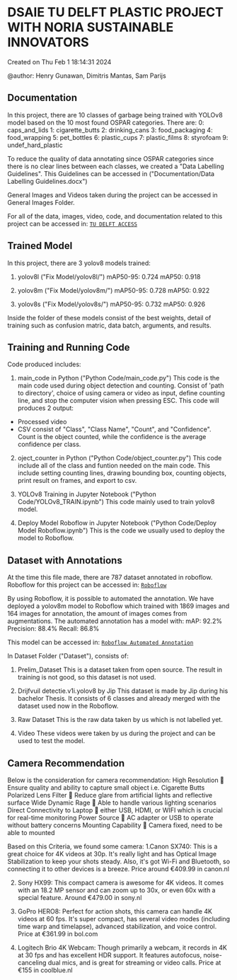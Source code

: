 <H1> DSAIE TU DELFT PLASTIC PROJECT WITH NORIA SUSTAINABLE INNOVATORS </H1>


Created on Thu Feb  1 18:14:31 2024

@author: Henry Gunawan, Dimitris Mantas, Sam Parijs




## Documentation
In this project, there are 10 classes of garbage being trained with YOLOv8 model based on the 10 most found OSPAR categories. There are:
0: caps_and_lids
1: cigarette_butts
2: drinking_cans
3: food_packaging
4: food_wrapping
5: pet_bottles
6: plastic_cups
7: plastic_films
8: styrofoam
9: undef_hard_plastic

To reduce the quality of data annotating since OSPAR categories since there is no clear lines between each classes, we created a "Data Labelling Guidelines".
This Guidelines can be accessed in ("Documentation/Data Labelling Guidelines.docx") 

General Images and Videos taken during the project can be accessed in General Images Folder.

For all of the data, images, video, code, and documentation related to this project can be accessed in:
[`TU DELFT ACCESS`](https://tud365.sharepoint.com/:f:/s/PLASTIC/Eul0m8qcwnRPjb7IiBlr9KoBkV4chwi4yFUYqnuNLxtnDg?e=hcoxF4)







## Trained Model
In this project, there are 3 yolov8 models trained:
1. yolov8l ("Fix Model/yolov8l/") 
mAP50-95: 0.724
mAP50: 0.918

2. yolov8m ("Fix Model/yolov8m/")
mAP50-95: 0.728
mAP50: 0.922

3. yolov8s ("Fix Model/yolov8s/")
mAP50-95: 0.732
mAP50: 0.926

Inside the folder of these models consist of the best weights, detail of training such as confusion matric, data batch, arguments, and results.




## Training and Running Code
Code produced includes:
1. main_code in Python ("Python Code/main_code.py")
This code is the main code used during object detection and counting. Consist of 'path to directory', choice of using camera or video as input, define counting line, and stop the computer vision when pressing ESC.
This code will produces 2 output:
- Processed video
- CSV consist of "Class", "Class Name", "Count", and "Confidence".
Count is the object counted, while the confidence is the average confidence per class.

2. oject_counter in Python ("Python Code/object_counter.py")
This code include all of the class and funtion needed on the main code. This include setting counting 	lines, drawing bounding box, counting objects, print result on frames, and export to csv.

3. YOLOv8 Training in Jupyter Notebook ("Python Code/YOLOv8_TRAIN.ipynb")
This code mainly used to train yolov8 model.

4. Deploy Model Roboflow in Jupyter Notebook ("Python Code/Deploy Model Roboflow.ipynb")
This is the code we usually used to deploy the model to Roboflow.


## Dataset with Annotations
At the time this file made, there are 787 dataset annotated in roboflow.
Roboflow for this project can be accessed in:
[`Roboflow`](https://app.roboflow.com/dsaie-project-plastic/dsaie-project-plastic/)


By using Roboflow, it is possible to automated the annotation. We have deployed a yolov8m model to Roboflow which trained with 1869 images and 164 images for annotation, the amount of images comes from augmentations.
The automated annotation has a model with:
mAP: 92.2%
Precision: 88.4%
Recall: 86.8%

This model can be accessed in:
[`Roboflow Automated Annotation`](https://app.roboflow.com/dsaie-project-plastic/dsaie-project-plastic/9)




In Dataset Folder ("Dataset"), consists of:
1. Prelim_Dataset
This is a dataset taken from open source. The result in training is not good, so this dataset is not used.

2. Drijfvuil detectie.v1i.yolov8 by Jip
This dataset is made by Jip during his bachelor Thesis. It consists of 6 classes and already merged with the dataset used now in the Roboflow.

3. Raw Dataset
This is the raw data taken by us which is not labelled yet.

4. Video
These videos were taken by us during the project and can be used to test the model.






## Camera Recommendation
Below is the consideration for camera recommendation:
High Resolution  Ensure quality and ability to capture small object i.e. Cigarette Butts
Polarized Lens Filter  Reduce glare from artificial lights and reflective surface
Wide Dynamic Rage  Able to handle various lighting scenarios
Direct Connectivity to Laptop  either USB, HDMI, or WIFI which is crucial for real-time monitoring
Power Source  AC adapter or USB to operate without battery concerns
Mounting Capability  Camera fixed, need to be able to mounted




Based on this Criteria, we found some camera:
1.Canon SX740: This is a great choice for 4K videos at 30p. It's really light and has Optical Image Stabilization to keep your shots steady. Also, it's got Wi-Fi and Bluetooth, so connecting it to other devices is a breeze. Price around €409.99 in canon.nl

2. Sony HX99: This compact camera is awesome for 4K videos. It comes with an 18.2 MP sensor and can zoom up to 30x, or even 60x with a special feature. Around €479.00 in sony.nl

3. GoPro HERO8: Perfect for action shots, this camera can handle 4K videos at 60 fps. It's super compact, has several video modes (including time warp and timelapse), advanced stabilization, and voice control. Price at €361.99 in bol.com

4. Logitech Brio 4K Webcam: Though primarily a webcam, it records in 4K at 30 fps and has excellent HDR support. It features autofocus, noise-canceling dual mics, and is great for streaming or video calls. Price at €155 in coolblue.nl
